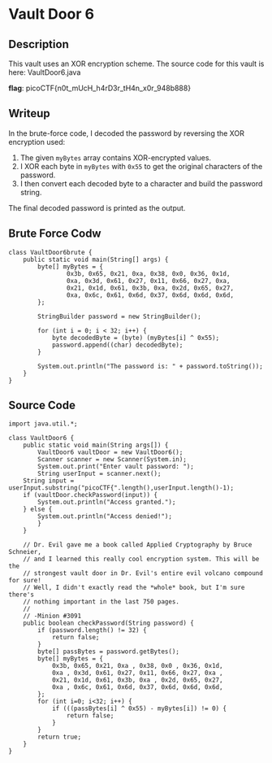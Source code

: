 # Vault Door 6 

## Description
This vault uses an XOR encryption scheme. 
The source code for this vault is here: VaultDoor6.java

**flag**: picoCTF{n0t_mUcH_h4rD3r_tH4n_x0r_948b888}

## **Writeup** 
In the brute-force code, I decoded the password by reversing the XOR encryption used:

1. The given `myBytes` array contains XOR-encrypted values.
2. I XOR each byte in `myBytes` with `0x55` to get the original characters of the password.
3. I then convert each decoded byte to a character and build the password string.

The final decoded password is printed as the output.

## **Brute Force Codw**
```
class VaultDoor6brute {
    public static void main(String[] args) {
        byte[] myBytes = {
                0x3b, 0x65, 0x21, 0xa, 0x38, 0x0, 0x36, 0x1d,
                0xa, 0x3d, 0x61, 0x27, 0x11, 0x66, 0x27, 0xa,
                0x21, 0x1d, 0x61, 0x3b, 0xa, 0x2d, 0x65, 0x27,
                0xa, 0x6c, 0x61, 0x6d, 0x37, 0x6d, 0x6d, 0x6d,
        };

        StringBuilder password = new StringBuilder();

        for (int i = 0; i < 32; i++) {
            byte decodedByte = (byte) (myBytes[i] ^ 0x55);
            password.append((char) decodedByte);
        }

        System.out.println("The password is: " + password.toString());
    }
}

```
## **Source Code**
```
import java.util.*;

class VaultDoor6 {
    public static void main(String args[]) {
        VaultDoor6 vaultDoor = new VaultDoor6();
        Scanner scanner = new Scanner(System.in);
        System.out.print("Enter vault password: ");
        String userInput = scanner.next();
	String input = userInput.substring("picoCTF{".length(),userInput.length()-1);
	if (vaultDoor.checkPassword(input)) {
	    System.out.println("Access granted.");
	} else {
	    System.out.println("Access denied!");
        }
    }

    // Dr. Evil gave me a book called Applied Cryptography by Bruce Schneier,
    // and I learned this really cool encryption system. This will be the
    // strongest vault door in Dr. Evil's entire evil volcano compound for sure!
    // Well, I didn't exactly read the *whole* book, but I'm sure there's
    // nothing important in the last 750 pages.
    //
    // -Minion #3091
    public boolean checkPassword(String password) {
        if (password.length() != 32) {
            return false;
        }
        byte[] passBytes = password.getBytes();
        byte[] myBytes = {
            0x3b, 0x65, 0x21, 0xa , 0x38, 0x0 , 0x36, 0x1d,
            0xa , 0x3d, 0x61, 0x27, 0x11, 0x66, 0x27, 0xa ,
            0x21, 0x1d, 0x61, 0x3b, 0xa , 0x2d, 0x65, 0x27,
            0xa , 0x6c, 0x61, 0x6d, 0x37, 0x6d, 0x6d, 0x6d,
        };
        for (int i=0; i<32; i++) {
            if (((passBytes[i] ^ 0x55) - myBytes[i]) != 0) {
                return false;
            }
        }
        return true;
    }
}

```

